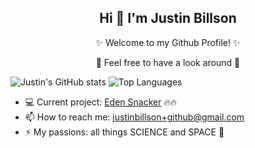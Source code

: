 <h2 align=center>  Hi 👋 I'm Justin Billson </h2>

<p align=center>✨ Welcome to my Github Profile! ✨</p>
<p align=center>👀 Feel free to have a look around 👀</p>

![Justin's GitHub stats](https://github-readme-stats.vercel.app/api?username=JBillson&include_all_commits=true&count_private=true&show_icons=true&theme=radical&hide_title=true&layout=compact&hide=prs) 
![Top Languages](https://github-readme-stats.vercel.app/api/top-langs/?username=JBillson&hide=hlsl,shaderlab,mask,glsl&langs_count=4&layout=compact&theme=radical)

- 💻 Current project: [Eden Snacker](https://www.madebyeden.com/) 🔥🔥 
- 📫 How to reach me: justinbillson+github@gmail.com
- ⚡ My passions: all things SCIENCE and SPACE 🔭 
